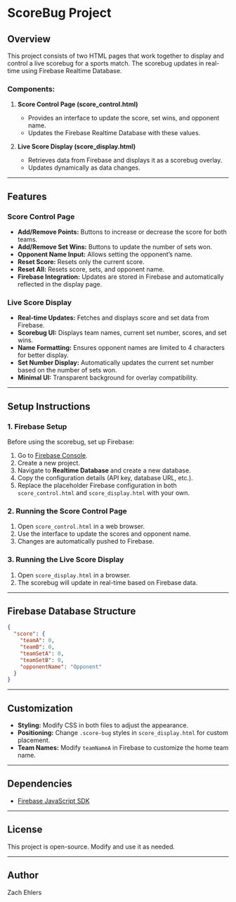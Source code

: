 # ScoreBug Project

## Overview
This project consists of two HTML pages that work together to display and control a live scorebug for a sports match. The scorebug updates in real-time using Firebase Realtime Database.

### Components:
1. **Score Control Page (score_control.html)**
   - Provides an interface to update the score, set wins, and opponent name.
   - Updates the Firebase Realtime Database with these values.
   
2. **Live Score Display (score_display.html)**
   - Retrieves data from Firebase and displays it as a scorebug overlay.
   - Updates dynamically as data changes.

---

## Features
### Score Control Page
- **Add/Remove Points:** Buttons to increase or decrease the score for both teams.
- **Add/Remove Set Wins:** Buttons to update the number of sets won.
- **Opponent Name Input:** Allows setting the opponent’s name.
- **Reset Score:** Resets only the current score.
- **Reset All:** Resets score, sets, and opponent name.
- **Firebase Integration:** Updates are stored in Firebase and automatically reflected in the display page.

### Live Score Display
- **Real-time Updates:** Fetches and displays score and set data from Firebase.
- **Scorebug UI:** Displays team names, current set number, scores, and set wins.
- **Name Formatting:** Ensures opponent names are limited to 4 characters for better display.
- **Set Number Display:** Automatically updates the current set number based on the number of sets won.
- **Minimal UI:** Transparent background for overlay compatibility.

---

## Setup Instructions
### 1. Firebase Setup
Before using the scorebug, set up Firebase:
1. Go to [Firebase Console](https://console.firebase.google.com/).
2. Create a new project.
3. Navigate to **Realtime Database** and create a new database.
4. Copy the configuration details (API key, database URL, etc.).
5. Replace the placeholder Firebase configuration in both `score_control.html` and `score_display.html` with your own.

### 2. Running the Score Control Page
1. Open `score_control.html` in a web browser.
2. Use the interface to update the scores and opponent name.
3. Changes are automatically pushed to Firebase.

### 3. Running the Live Score Display
1. Open `score_display.html` in a browser.
2. The scorebug will update in real-time based on Firebase data.

---

## Firebase Database Structure
```json
{
  "score": {
    "teamA": 0,
    "teamB": 0,
    "teamSetA": 0,
    "teamSetB": 0,
    "opponentName": "Opponent"
  }
}
```

---

## Customization
- **Styling:** Modify CSS in both files to adjust the appearance.
- **Positioning:** Change `.score-bug` styles in `score_display.html` for custom placement.
- **Team Names:** Modify `teamNameA` in Firebase to customize the home team name.

---

## Dependencies
- [Firebase JavaScript SDK](https://firebase.google.com/docs/web/setup)

---

## License
This project is open-source. Modify and use it as needed.

---

## Author
Zach Ehlers

